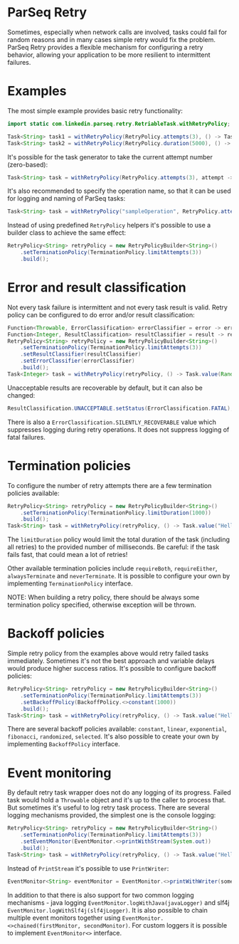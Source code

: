 ParSeq Retry
============

Sometimes, especially when network calls are involved, tasks could fail for random reasons and in many cases simple retry would fix the problem. ParSeq Retry provides a flexible mechanism for configuring a retry behavior, allowing your application to be more resilient to intermittent failures.

Examples
========

The most simple example provides basic retry functionality:

```java
import static com.linkedin.parseq.retry.RetriableTask.withRetryPolicy;

Task<String> task1 = withRetryPolicy(RetryPolicy.attempts(3), () -> Task.value("Hello, World!"));
Task<String> task2 = withRetryPolicy(RetryPolicy.duration(5000), () -> Task.value("Hello, World!"));
```

It's possible for the task generator to take the current attempt number (zero-based): 

```java
Task<String> task = withRetryPolicy(RetryPolicy.attempts(3), attempt -> Task.value("Current attempt: " + attempt));
```

It's also recommended to specify the operation name, so that it can be used for logging and naming of ParSeq tasks:

```java
Task<String> task = withRetryPolicy("sampleOperation", RetryPolicy.attempts(3), () -> Task.value("Hello, World!"));
```

Instead of using predefined ```RetryPolicy``` helpers it's possible to use a builder class to achieve the same effect:

```java
RetryPolicy<String> retryPolicy = new RetryPolicyBuilder<String>()
    .setTerminationPolicy(TerminationPolicy.limitAttempts(3))
    .build();
```

Error and result classification
===============================

Not every task failure is intermittent and not every task result is valid. Retry policy can be configured to do error and/or result classification:

```java
Function<Throwable, ErrorClassification> errorClassifier = error -> error instanceof TimeoutException ? ErrorClassification.RECOVERABLE : ErrorClassification.FATAL;
Function<Integer, ResultClassification> resultClassifier = result -> result == 0 ? ResultClassification.UNACCEPTABLE : ResultClassification.ACCEPTABLE;
RetryPolicy<String> retryPolicy = new RetryPolicyBuilder<String>()
    .setTerminationPolicy(TerminationPolicy.limitAttempts(3))
    .setResultClassifier(resultClassifier)
    .setErrorClassifier(errorClassifier)
    .build();
Task<Integer> task = withRetryPolicy(retryPolicy, () -> Task.value(Random.nextInt(10)));
```

Unacceptable results are recoverable by default, but it can also be changed:

```java
ResultClassification.UNACCEPTABLE.setStatus(ErrorClassification.FATAL);
```

There is also a ```ErrorClassification.SILENTLY_RECOVERABLE``` value which suppresses logging during retry operations. It does not suppress logging of fatal failures.

Termination policies
====================

To configure the number of retry attempts there are a few termination policies available:

```java
RetryPolicy<String> retryPolicy = new RetryPolicyBuilder<String>()
    .setTerminationPolicy(TerminationPolicy.limitDuration(1000))
    .build();
Task<String> task = withRetryPolicy(retryPolicy, () -> Task.value("Hello, World!"));
```

The ```limitDuration``` policy would limit the total duration of the task (including all retries) to the provided number of milliseconds. Be careful: if the task fails fast, that could mean a lot of retries!

Other available termination policies include ```requireBoth```, ```requireEither```, ```alwaysTerminate``` and ```neverTerminate```. It is possible to configure your own by implementing ```TerminationPolicy``` interface.

NOTE: When building a retry policy, there should be always some termination policy specified, otherwise exception will be thrown.

Backoff policies
================

Simple retry policy from the examples above would retry failed tasks immediately. Sometimes it's not the best approach and variable delays would produce higher success ratios. It's possible to configure backoff policies:

```java
RetryPolicy<String> retryPolicy = new RetryPolicyBuilder<String>()
    .setTerminationPolicy(TerminationPolicy.limitAttempts(3))
    .setBackoffPolicy(BackoffPolicy.<>constant(1000))
    .build();
Task<String> task = withRetryPolicy(retryPolicy, () -> Task.value("Hello, World!"));
```

There are several backoff policies available: ```constant```, ```linear```, ```exponential```, ```fibonacci```, ```randomized```, ```selected```. It's also possible to create your own by implementing ```BackoffPolicy``` interface.

Event monitoring
================

By default retry task wrapper does not do any logging of its progress. Failed task would hold a ```Throwable``` object and it's up to the caller to process that. But sometimes it's useful to log retry task process. There are several logging mechanisms provided, the simplest one is the console logging:

```java
RetryPolicy<String> retryPolicy = new RetryPolicyBuilder<String>()
    .setTerminationPolicy(TerminationPolicy.limitAttempts(3))
    .setEventMonitor(EventMonitor.<>printWithStream(System.out))
    .build();
Task<String> task = withRetryPolicy(retryPolicy, () -> Task.value("Hello, World!"));
```

Instead of ```PrintStream``` it's possible to use ```PrintWriter```:
```java
EventMonitor<String> eventMonitor = EventMonitor.<>printWithWriter(somePrintWriter);
```

In addition to that there is also support for two common logging mechanisms - java logging ```EventMonitor.logWithJava(javaLogger)``` and slf4j ```EventMonitor.logWithSlf4j(slf4jLogger)```. It is also possible to chain multiple event monitors together using ```EventMonitor.<>chained(firstMonitor, secondMonitor)```. For custom loggers it is possible to implement ```EventMonitor<>``` interface.
